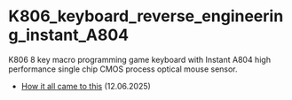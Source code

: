 # K806_keyboard_reverse_engineering_instant_A804
K806 8 key macro programming game keyboard with Instant A804 high performance single chip CMOS process optical mouse sensor.

- [How it all came to this](History.md) (12.06.2025)
